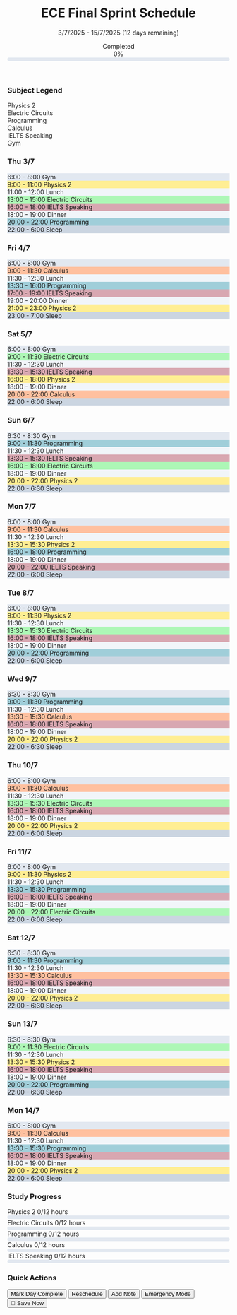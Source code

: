 <!DOCTYPE html>
<html lang="en">
<head>
    <meta charset="UTF-8">
    <meta name="viewport" content="width=device-width, initial-scale=1.0">
    <title>ECE Final Sprint Schedule (3/7 - 15/7/2025)</title>
    <script src="https://cdn.tailwindcss.com"></script>
    <style>
        .subject-physics { background-color: #FFEE93; }
        .subject-circuits { background-color: #ADF7B6; }
        .subject-programming { background-color: #A0CED9; }
        .subject-calculus { background-color: #FFC09F; }
        .subject-ielts { background-color: #D8A7B1; }
        .subject-gym { background-color: #e2e8f0; }
        .subject-meal { background-color: #f1f5f9; }
        .subject-sleep { background-color: #cbd5e1; }
        .line-through { text-decoration: line-through; opacity: 0.7; }
        .progress-bar {
            height: 8px;
            background-color: #e2e8f0;
            border-radius: 4px;
        }
        .progress-fill {
            height: 100%;
            border-radius: 4px;
            background-color: #4f46e5;
            transition: width 0.5s ease;
        }
    </style>
</head>
<body class="bg-gray-50 p-6" onload="loadSchedule()">
    <div id="schedule-container" class="max-w-6xl mx-auto">
        <header class="mb-8">
            <h1 class="text-3xl font-bold text-gray-800 mb-2">ECE Final Sprint Schedule</h1>
            <div class="flex items-center justify-between">
                <p class="text-gray-600" id="date-range">3/7/2025 - 15/7/2025 (12 days remaining)</p>
                <div class="flex items-center space-x-4">
                    <div class="text-center">
                        <div class="text-sm text-gray-500">Completed</div>
                        <div class="font-bold text-indigo-600" id="completed-percentage">0%</div>
                    </div>
                    <div class="progress-bar w-32">
                        <div class="progress-fill" style="width: 0%"></div>
                    </div>
                </div>
            </div>
        </header>
        <div class="grid grid-cols-1 md:grid-cols-7 gap-4 mb-6">
            <!-- Legend -->
            <div class="md:col-span-7 bg-white p-4 rounded-lg shadow-sm">
                <h3 class="font-medium mb-2">Subject Legend</h3>
                <div class="flex flex-wrap gap-3 text-sm">
                    <div class="flex items-center"><div class="w-4 h-4 rounded-sm subject-physics mr-2"></div> Physics 2</div>
                    <div class="flex items-center"><div class="w-4 h-4 rounded-sm subject-circuits mr-2"></div> Electric Circuits</div>
                    <div class="flex items-center"><div class="w-4 h-4 rounded-sm subject-programming mr-2"></div> Programming</div>
                    <div class="flex items-center"><div class="w-4 h-4 rounded-sm subject-calculus mr-2"></div> Calculus</div>
                    <div class="flex items-center"><div class="w-4 h-4 rounded-sm subject-ielts mr-2"></div> IELTS Speaking</div>
                    <div class="flex items-center"><div class="w-4 h-4 rounded-sm subject-gym mr-2"></div> Gym</div>
                </div>
            </div>
        </div>
        <div class="grid grid-cols-1 md:grid-cols-7 gap-4 mb-10">
            <!-- Daily Schedule -->
            <div id="day-1" class="bg-white p-4 rounded-lg shadow-sm">
                <h3 class="font-medium mb-3">Thu 3/7</h3>
                <div class="space-y-2">
                    <div class="subject-gym p-2 rounded text-sm subject-block">6:00 - 8:00 Gym</div>
                    <div class="subject-physics p-2 rounded text-sm">9:00 - 11:00 Physics 2</div>
                    <div class="subject-meal p-2 rounded text-sm">11:00 - 12:00 Lunch</div>
                    <div class="subject-circuits p-2 rounded text-sm">13:00 - 15:00 Electric Circuits</div>
                    <div class="subject-ielts p-2 rounded text-sm">16:00 - 18:00 IELTS Speaking</div>
                    <div class="subject-meal p-2 rounded text-sm">18:00 - 19:00 Dinner</div>
                    <div class="subject-programming p-2 rounded text-sm">20:00 - 22:00 Programming</div>
                    <div class="subject-sleep p-2 rounded text-sm">22:00 - 6:00 Sleep</div>
                </div>
            </div>
            <!-- Repeat for each day with different subject distribution -->
            <!-- Example of day 2 -->
            <div id="day-2" class="bg-white p-4 rounded-lg shadow-sm">
                <h3 class="font-medium mb-3">Fri 4/7</h3>
                <div class="space-y-2">
                    <div class="subject-gym p-2 rounded text-sm">6:00 - 8:00 Gym</div>
                    <div class="subject-calculus p-2 rounded text-sm">9:00 - 11:30 Calculus</div>
                    <div class="subject-meal p-2 rounded text-sm">11:30 - 12:30 Lunch</div>
                    <div class="subject-programming p-2 rounded text-sm">13:30 - 16:00 Programming</div>
                    <div class="subject-ielts p-2 rounded text-sm">17:00 - 19:00 IELTS Speaking</div>
                    <div class="subject-meal p-2 rounded text-sm">19:00 - 20:00 Dinner</div>
                    <div class="subject-physics p-2 rounded text-sm">21:00 - 23:00 Physics 2</div>
                    <div class="subject-sleep p-2 rounded text-sm">23:00 - 7:00 Sleep</div>
                </div>
            </div>
            <div id="day-3" class="bg-white p-4 rounded-lg shadow-sm">
                <h3 class="font-medium mb-3">Sat 5/7</h3>
                <div class="space-y-2">
                    <div class="subject-gym p-2 rounded text-sm">6:00 - 8:00 Gym</div>
                    <div class="subject-circuits p-2 rounded text-sm">9:00 - 11:30 Electric Circuits</div>
                    <div class="subject-meal p-2 rounded text-sm">11:30 - 12:30 Lunch</div>
                    <div class="subject-ielts p-2 rounded text-sm">13:30 - 15:30 IELTS Speaking</div>
                    <div class="subject-physics p-2 rounded text-sm">16:00 - 18:00 Physics 2</div>
                    <div class="subject-meal p-2 rounded text-sm">18:00 - 19:00 Dinner</div>
                    <div class="subject-calculus p-2 rounded text-sm">20:00 - 22:00 Calculus</div>
                    <div class="subject-sleep p-2 rounded text-sm">22:00 - 6:00 Sleep</div>
                </div>
            </div>
            <div id="day-4" class="bg-white p-4 rounded-lg shadow-sm">
                <h3 class="font-medium mb-3">Sun 6/7</h3>
                <div class="space-y-2">
                    <div class="subject-gym p-2 rounded text-sm">6:30 - 8:30 Gym</div>
                    <div class="subject-programming p-2 rounded text-sm">9:00 - 11:30 Programming</div>
                    <div class="subject-meal p-2 rounded text-sm">11:30 - 12:30 Lunch</div>
                    <div class="subject-ielts p-2 rounded text-sm">13:30 - 15:30 IELTS Speaking</div>
                    <div class="subject-circuits p-2 rounded text-sm">16:00 - 18:00 Electric Circuits</div>
                    <div class="subject-meal p-2 rounded text-sm">18:00 - 19:00 Dinner</div>
                    <div class="subject-physics p-2 rounded text-sm">20:00 - 22:00 Physics 2</div>
                    <div class="subject-sleep p-2 rounded text-sm">22:00 - 6:30 Sleep</div>
                </div>
            </div>
            <div id="day-5" class="bg-white p-4 rounded-lg shadow-sm">
                <h3 class="font-medium mb-3">Mon 7/7</h3>
                <div class="space-y-2">
                    <div class="subject-gym p-2 rounded text-sm">6:00 - 8:00 Gym</div>
                    <div class="subject-calculus p-2 rounded text-sm">9:00 - 11:30 Calculus</div>
                    <div class="subject-meal p-2 rounded text-sm">11:30 - 12:30 Lunch</div>
                    <div class="subject-physics p-2 rounded text-sm">13:30 - 15:30 Physics 2</div>
                    <div class="subject-programming p-2 rounded text-sm">16:00 - 18:00 Programming</div>
                    <div class="subject-meal p-2 rounded text-sm">18:00 - 19:00 Dinner</div>
                    <div class="subject-ielts p-2 rounded text-sm">20:00 - 22:00 IELTS Speaking</div>
                    <div class="subject-sleep p-2 rounded text-sm">22:00 - 6:00 Sleep</div>
                </div>
            </div>
            <div id="day-6" class="bg-white p-4 rounded-lg shadow-sm">
                <h3 class="font-medium mb-3">Tue 8/7</h3>
                <div class="space-y-2">
                    <div class="subject-gym p-2 rounded text-sm">6:00 - 8:00 Gym</div>
                    <div class="subject-physics p-2 rounded text-sm">9:00 - 11:30 Physics 2</div>
                    <div class="subject-meal p-2 rounded text-sm">11:30 - 12:30 Lunch</div>
                    <div class="subject-circuits p-2 rounded text-sm">13:30 - 15:30 Electric Circuits</div>
                    <div class="subject-ielts p-2 rounded text-sm">16:00 - 18:00 IELTS Speaking</div>
                    <div class="subject-meal p-2 rounded text-sm">18:00 - 19:00 Dinner</div>
                    <div class="subject-programming p-2 rounded text-sm">20:00 - 22:00 Programming</div>
                    <div class="subject-sleep p-2 rounded text-sm">22:00 - 6:00 Sleep</div>
                </div>
            </div>
            <div id="day-7" class="bg-white p-4 rounded-lg shadow-sm">
                <h3 class="font-medium mb-3">Wed 9/7</h3>
                <div class="space-y-2">
                    <div class="subject-gym p-2 rounded text-sm">6:30 - 8:30 Gym</div>
                    <div class="subject-programming p-2 rounded text-sm">9:00 - 11:30 Programming</div>
                    <div class="subject-meal p-2 rounded text-sm">11:30 - 12:30 Lunch</div>
                    <div class="subject-calculus p-2 rounded text-sm">13:30 - 15:30 Calculus</div>
                    <div class="subject-ielts p-2 rounded text-sm">16:00 - 18:00 IELTS Speaking</div>
                    <div class="subject-meal p-2 rounded text-sm">18:00 - 19:00 Dinner</div>
                    <div class="subject-physics p-2 rounded text-sm">20:00 - 22:00 Physics 2</div>
                    <div class="subject-sleep p-2 rounded text-sm">22:00 - 6:30 Sleep</div>
                </div>
            </div>
        </div>
        <div class="grid grid-cols-1 md:grid-cols-7 gap-4 mb-10">
            <div id="day-8" class="bg-white p-4 rounded-lg shadow-sm">
                <h3 class="font-medium mb-3">Thu 10/7</h3>
                <div class="space-y-2">
                    <div class="subject-gym p-2 rounded text-sm">6:00 - 8:00 Gym</div>
                    <div class="subject-calculus p-2 rounded text-sm">9:00 - 11:30 Calculus</div>
                    <div class="subject-meal p-2 rounded text-sm">11:30 - 12:30 Lunch</div>
                    <div class="subject-circuits p-2 rounded text-sm">13:30 - 15:30 Electric Circuits</div>
                    <div class="subject-ielts p-2 rounded text-sm">16:00 - 18:00 IELTS Speaking</div>
                    <div class="subject-meal p-2 rounded text-sm">18:00 - 19:00 Dinner</div>
                    <div class="subject-physics p-2 rounded text-sm">20:00 - 22:00 Physics 2</div>
                    <div class="subject-sleep p-2 rounded text-sm">22:00 - 6:00 Sleep</div>
                </div>
            </div>
            <div id="day-9" class="bg-white p-4 rounded-lg shadow-sm">
                <h3 class="font-medium mb-3">Fri 11/7</h3>
                <div class="space-y-2">
                    <div class="subject-gym p-2 rounded text-sm">6:00 - 8:00 Gym</div>
                    <div class="subject-physics p-2 rounded text-sm">9:00 - 11:30 Physics 2</div>
                    <div class="subject-meal p-2 rounded text-sm">11:30 - 12:30 Lunch</div>
                    <div class="subject-programming p-2 rounded text-sm">13:30 - 15:30 Programming</div>
                    <div class="subject-ielts p-2 rounded text-sm">16:00 - 18:00 IELTS Speaking</div>
                    <div class="subject-meal p-2 rounded text-sm">18:00 - 19:00 Dinner</div>
                    <div class="subject-circuits p-2 rounded text-sm">20:00 - 22:00 Electric Circuits</div>
                    <div class="subject-sleep p-2 rounded text-sm">22:00 - 6:00 Sleep</div>
                </div>
            </div>
            <div id="day-10" class="bg-white p-4 rounded-lg shadow-sm">
                <h3 class="font-medium mb-3">Sat 12/7</h3>
                <div class="space-y-2">
                    <div class="subject-gym p-2 rounded text-sm">6:30 - 8:30 Gym</div>
                    <div class="subject-programming p-2 rounded text-sm">9:00 - 11:30 Programming</div>
                    <div class="subject-meal p-2 rounded text-sm">11:30 - 12:30 Lunch</div>
                    <div class="subject-calculus p-2 rounded text-sm">13:30 - 15:30 Calculus</div>
                    <div class="subject-ielts p-2 rounded text-sm">16:00 - 18:00 IELTS Speaking</div>
                    <div class="subject-meal p-2 rounded text-sm">18:00 - 19:00 Dinner</div>
                    <div class="subject-physics p-2 rounded text-sm">20:00 - 22:00 Physics 2</div>
                    <div class="subject-sleep p-2 rounded text-sm">22:00 - 6:30 Sleep</div>
                </div>
            </div>
            <div id="day-11" class="bg-white p-4 rounded-lg shadow-sm">
                <h3 class="font-medium mb-3">Sun 13/7</h3>
                <div class="space-y-2">
                    <div class="subject-gym p-2 rounded text-sm">6:30 - 8:30 Gym</div>
                    <div class="subject-circuits p-2 rounded text-sm">9:00 - 11:30 Electric Circuits</div>
                    <div class="subject-meal p-2 rounded text-sm">11:30 - 12:30 Lunch</div>
                    <div class="subject-physics p-2 rounded text-sm">13:30 - 15:30 Physics 2</div>
                    <div class="subject-ielts p-2 rounded text-sm">16:00 - 18:00 IELTS Speaking</div>
                    <div class="subject-meal p-2 rounded text-sm">18:00 - 19:00 Dinner</div>
                    <div class="subject-programming p-2 rounded text-sm">20:00 - 22:00 Programming</div>
                    <div class="subject-sleep p-2 rounded text-sm">22:00 - 6:30 Sleep</div>
                </div>
            </div>
            <div id="day-12" class="bg-white p-4 rounded-lg shadow-sm">
                <h3 class="font-medium mb-3">Mon 14/7</h3>
                <div class="space-y-2">
                    <div class="subject-gym p-2 rounded text-sm">6:00 - 8:00 Gym</div>
                    <div class="subject-calculus p-2 rounded text-sm">9:00 - 11:30 Calculus</div>
                    <div class="subject-meal p-2 rounded text-sm">11:30 - 12:30 Lunch</div>
                    <div class="subject-programming p-2 rounded text-sm">13:30 - 15:30 Programming</div>
                    <div class="subject-ielts p-2 rounded text-sm">16:00 - 18:00 IELTS Speaking</div>
                    <div class="subject-meal p-2 rounded text-sm">18:00 - 19:00 Dinner</div>
                    <div class="subject-physics p-2 rounded text-sm">20:00 - 22:00 Physics 2</div>
                    <div class="subject-sleep p-2 rounded text-sm">22:00 - 6:00 Sleep</div>
                </div>
            </div>
        </div>
        <div class="grid grid-cols-1 md:grid-cols-2 gap-6">
            <!-- Study Progress -->
            <div class="bg-white p-6 rounded-lg shadow-sm">
                <h3 class="font-medium mb-4">Study Progress</h3>
                <div class="space-y-4">
                    <div>
                        <div class="flex justify-between text-sm mb-1">
                            <span>Physics 2</span>
                            <span><span id="physics-completed">0</span>/12 hours</span>
                        </div>
                        <div class="progress-bar">
                            <div id="physics-progress" class="progress-fill" style="width: 0%"></div>
                        </div>
                    </div>
                    <div>
                        <div class="flex justify-between text-sm mb-1">
                            <span>Electric Circuits</span>
                            <span><span id="circuits-completed">0</span>/12 hours</span>
                        </div>
                        <div class="progress-bar">
                            <div id="circuits-progress" class="progress-fill" style="width: 0%"></div>
                        </div>
                    </div>
                    <div>
                        <div class="flex justify-between text-sm mb-1">
                            <span>Programming</span>
                            <span><span id="programming-completed">0</span>/12 hours</span>
                        </div>
                        <div class="progress-bar">
                            <div id="programming-progress" class="progress-fill" style="width: 0%"></div>
                        </div>
                    </div>
                    <div>
                        <div class="flex justify-between text-sm mb-1">
                            <span>Calculus</span>
                            <span><span id="calculus-completed">0</span>/12 hours</span>
                        </div>
                        <div class="progress-bar">
                            <div id="calculus-progress" class="progress-fill" style="width: 0%"></div>
                        </div>
                    </div>
                    <div>
                        <div class="flex justify-between text-sm mb-1">
                            <span>IELTS Speaking</span>
                            <span><span id="ielts-completed">0</span>/12 hours</span>
                        </div>
                        <div class="progress-bar">
                            <div id="ielts-progress" class="progress-fill" style="width: 0%"></div>
                        </div>
                    </div>
                </div>
            </div>
            <!-- Quick Actions -->
            <div class="bg-white p-6 rounded-lg shadow-sm">
                <h3 class="font-medium mb-4">Quick Actions</h3>
                <div class="grid grid-cols-2 gap-3">
                    <button class="p-3 bg-indigo-50 text-indigo-700 rounded hover:bg-indigo-100 text-sm" onclick="markCurrentDayComplete()">
                        Mark Day Complete
                    </button>
                    <button class="p-3 bg-gray-50 text-gray-700 rounded hover:bg-gray-100 text-sm" onclick="showReschedulePrompt()">
                        Reschedule
                    </button>
                    <button class="p-3 bg-green-50 text-green-700 rounded hover:bg-green-100 text-sm" onclick="addNotePrompt()">
                        Add Note
                    </button>
                    <button class="p-3 bg-red-50 text-red-700 rounded hover:bg-red-100 text-sm" onclick="activateEmergencyMode()">
                        Emergency Mode
                    </button>
                    <button class="p-3 bg-blue-50 text-blue-700 rounded hover:bg-blue-100 text-sm col-span-2" onclick="saveScheduleState()">
                        💾 Save Now
                    </button>
                </div>
            </div>
        </div>
    </div>
    <!-- For GitHub Pages - Simplified storage solution -->
    <script>
        function saveToGitHubStorage() {
            const scheduleData = getScheduleData();
            localStorage.setItem('studySchedule', JSON.stringify(scheduleData));
            return true; // GitHub Pages only supports localStorage
        }
        function loadFromGitHubStorage() {
            const savedData = localStorage.getItem('studySchedule');
            if (savedData) return JSON.parse(savedData);
            return null;
        }
        document.addEventListener('DOMContentLoaded', function() {
            // Commented out - moved to loadSchedule()
            // Make all time blocks editable and completable
            document.querySelectorAll('.subject-gym, .subject-physics, .subject-circuits, .subject-programming, .subject-calculus, .subject-ielts').forEach(item => {
                item.addEventListener('click', function(e) {
                    e.stopPropagation();
                    const action = prompt(`Choose action for "${this.textContent}":
1. Mark as complete
2. Edit time
3. Edit content`, "1");
                    if (action === "1") {
                        this.classList.toggle('line-through');
                        updateProgress();
                        saveScheduleState();
                    } else if (action === "2") {
                        const newTime = prompt("Edit time (format: HH:MM - HH:MM)", this.textContent.split(' ')[0]+' '+this.textContent.split(' ')[1]);
                        if (newTime) {
                            const oldText = this.textContent;
                            const replacement = this.textContent.replace(/^([0-9:]+ - [0-9:]+)/, newTime);
                            this.textContent = replacement;
                        }
                    } else if (action === "3") {
                        const newContent = prompt("Edit content:", this.textContent);
                        if (newContent) this.textContent = newContent;
                    }
                });
            });
            function updateProgress() {
                const subjects = {
                    physics: { completed: 0, total: 12 },
                    circuits: { completed: 0, total: 12 },
                    programming: { completed: 0, total: 12 },
                    calculus: { completed: 0, total: 12 },
                    ielts: { completed: 0, total: 12 }
                };
                document.querySelectorAll('.line-through').forEach(item => {
                    if (item.classList.contains('subject-physics')) subjects.physics.completed++;
                    if (item.classList.contains('subject-circuits')) subjects.circuits.completed++;
                    if (item.classList.contains('subject-programming')) subjects.programming.completed++;
                    if (item.classList.contains('subject-calculus')) subjects.calculus.completed++;
                    if (item.classList.contains('subject-ielts')) subjects.ielts.completed++;
                });
                // Update individual subject progress
                for (const [subject, data] of Object.entries(subjects)) {
                    const percentage = Math.round((data.completed / data.total) * 100);
                    document.getElementById(`${subject}-completed`).textContent = data.completed;
                    document.getElementById(`${subject}-progress`).style.width = percentage + '%';
                }
                // Update overall progress
                const totalCompleted = Object.values(subjects).reduce((sum, s) => sum + s.completed, 0);
                const totalTotal = Object.values(subjects).reduce((sum, s) => sum + s.total, 0);
                const totalPercentage = Math.round((totalCompleted / totalTotal) * 100);
                document.getElementById('completed-percentage').textContent = totalPercentage + '%';
                document.querySelector('.progress-fill').style.width = totalPercentage + '%';
            }
            window.markCurrentDayComplete = function() {
                const today = new Date();
                const dayIndex = (today.getDate() - 3 + 12) % 12 + 1;
                const dayElement = document.getElementById(`day-${dayIndex}`);
                if(dayElement) {
                    dayElement.querySelectorAll('.subject-gym, .subject-physics, .subject-circuits, .subject-programming, .subject-calculus, .subject-ielts').forEach(item => {
                        item.classList.add('line-through');
                    });
                    updateProgress();
                }
            };
            window.showReschedulePrompt = function() {
                const newDate = prompt("Enter new deadline (DD/MM/YYYY):", "15/07/2025");
                if(newDate) {
                    document.querySelector('header p.text-gray-600').textContent = `3/7/2025 - ${newDate} (${Math.ceil((new Date(newDate.split('/').reverse().join('-')) - new Date())/(1000*60*60*24))} days remaining)`;
                }
            };
            window.addNotePrompt = function() {
                const note = prompt("Add a note for today:");
                if(note) {
                    localStorage.setItem('dailyNote', note);
                    alert("Note saved!");
                }
            };
            window.activateEmergencyMode = function() {
                if(confirm("Activate emergency mode? This will prioritize IELTS prep!")) {
                    document.querySelectorAll('.subject-ielts').forEach(el => {
                        el.style.backgroundColor = '#fecaca';
                        el.querySelector('input').placeholder = "INTENSIVE IELTS PRACTICE";
                    saveScheduleState();
                    });
                }
            };
            function getScheduleData() {
                const today = new Date();
                const daysLeft = Math.ceil((new Date('2025-07-15') - today)/(1000*60*60*24));
                document.getElementById('date-range').textContent = 
                    `3/7/2025 - 15/7/2025 (${daysLeft} days remaining)`;
                return {
                    lastSaved: new Date().getTime(),
                    completedItems: Array.from(document.querySelectorAll('.line-through'))
                        .map(el => el.textContent),
                    progressData: {
                        physics: document.getElementById('physics-completed').textContent,
                        circuits: document.getElementById('circuits-completed').textContent,
                        programming: document.getElementById('programming-completed').textContent,
                        calculus: document.getElementById('calculus-completed').textContent,
                        ielts: document.getElementById('ielts-completed').textContent
                    }
                };
            }
            function saveScheduleState() {
                saveToGitHubStorage();
                // Show save confirmation
                const saveMsg = document.createElement('div');
                saveMsg.textContent = 'Schedule saved permanently!';
                saveMsg.className = 'fixed bottom-4 right-4 bg-green-500 text-white px-4 py-2 rounded-md';
                document.body.appendChild(saveMsg);
                setTimeout(() => saveMsg.remove(), 2000);
            }
            function loadSchedule() {
                const savedData = loadFromGitHubStorage();
                if (savedData) {
                    setSchedule(savedData);
                }
            }
            function setSchedule(data) {
                document.querySelector('header p.text-gray-600').textContent = 
                    `Schedule last updated: ${new Date(data.lastSaved).toLocaleString()}`;
                // Restore completion states
                Array.from(document.querySelectorAll('.subject-block')).forEach(item => {
                    if (data.completedItems.includes(item.textContent)) {
                        item.classList.add('line-through');
                    }
                });
                // Restore progress data
                if (data.progressData) {
                    document.getElementById('physics-completed').textContent = data.progressData.physics;
                    document.getElementById('circuits-completed').textContent = data.progressData.circuits;
                    document.getElementById('programming-completed').textContent = data.progressData.programming;
                    document.getElementById('calculus-completed').textContent = data.progressData.calculus;
                    document.getElementById('ielts-completed').textContent = data.progressData.ielts;
                }
                updateProgress();
            }
            // Auto-save every 2 minutes
            setInterval(saveScheduleState, 120000);
            // Update progress when any item is clicked
            document.querySelectorAll('.subject-gym, .subject-physics, .subject-circuits, .subject-programming, .subject-calculus, .subject-ielts').forEach(item => {
                item.addEventListener('click', updateProgress);
            });
        });
    </script>
</body>
</html>

